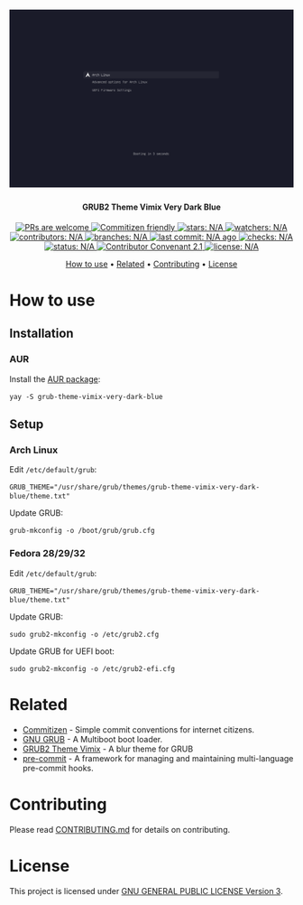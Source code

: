 <h1 align="center">
  <img
      src="docs/preview.png"
      alt="PREVIEW"
  >
</h1>

<h4 align="center">
  GRUB2 Theme Vimix Very Dark Blue
</h4>

<p align="center">
  <a href="docs/CONTRIBUTING.md">
    <img
        src="https://badgen.net/badge/PRs/welcome"
        alt="PRs are welcome"
    >
  </a>

  <a href="http://commitizen.github.io/cz-cli/">
    <img
        src="https://badgen.net/badge/Commitizen/friendly"
        alt="Commitizen friendly"
    >
  </a>

  <a href="https://badgen.net/github/stars/trueNAHO/grub2-theme-vimix-very-dark-blue?cache=0">
    <img
        src="https://badgen.net/github/stars/trueNAHO/grub2-theme-vimix-very-dark-blue?cache=0"
        alt="stars: N/A"
    >
  </a>

  <a href="https://badgen.net/github/watchers/trueNAHO/grub2-theme-vimix-very-dark-blue?cache=0">
    <img
        src="https://badgen.net/github/watchers/trueNAHO/grub2-theme-vimix-very-dark-blue?cache=0"
        alt="watchers: N/A"
    >
  </a>

  <a href="https://badgen.net/github/contributors/trueNAHO/grub2-theme-vimix-very-dark-blue?cache=0">
    <img
        src="https://badgen.net/github/contributors/trueNAHO/grub2-theme-vimix-very-dark-blue?cache=0"
        alt="contributors: N/A"
    >
  </a>

  <a href="https://badgen.net/github/branches/trueNAHO/grub2-theme-vimix-very-dark-blue?cache=0">
    <img
        src="https://badgen.net/github/branches/trueNAHO/grub2-theme-vimix-very-dark-blue?cache=0"
        alt="branches: N/A"
    >
  </a>

  <a href="https://badgen.net/github/last-commit/trueNAHO/grub2-theme-vimix-very-dark-blue/master?cache=0">
    <img
        src="https://badgen.net/github/last-commit/trueNAHO/grub2-theme-vimix-very-dark-blue/master?cache=0"
        alt="last commit: N/A ago"
    >
  </a>

  <a href="https://badgen.net/github/checks/trueNAHO/grub2-theme-vimix-very-dark-blue?cache=0">
    <img
        src="https://badgen.net/github/checks/trueNAHO/grub2-theme-vimix-very-dark-blue?cache=0"
        alt="checks: N/A"
    >
  </a>

  <a href="https://badgen.net/github/status/trueNAHO/grub2-theme-vimix-very-dark-blue?cache=0">
    <img
        src="https://badgen.net/github/status/trueNAHO/grub2-theme-vimix-very-dark-blue?cache=0"
        alt="status: N/A"
    >
  </a>

  <a href="docs/CODE_OF_CONDUCT.md">
    <img
        src="https://badgen.net/badge/Contributor%20Convenant/2.1"
        alt="Contributor Convenant 2.1"
    >
  </a>

  <a href="LICENSE">
    <img
        src="https://badgen.net/github/license/trueNAHO/grub2-theme-vimix-very-dark-blue"
        alt="license: N/A"
    >
  </a>
</p>

<p align="center">
  <a href="#how-to-use">How to use</a> •
  <a href="#related">Related</a> •
  <a href="#contrbuting">Contributing</a> •
  <a href="#license">License</a>
</p>

# How to use

## Installation

### AUR

Install the [AUR
package](https://aur.archlinux.org/packages/grub-theme-vimix-very-dark-blue):

```shell
yay -S grub-theme-vimix-very-dark-blue
```

## Setup

### Arch Linux

Edit `/etc/default/grub`:

```shell
GRUB_THEME="/usr/share/grub/themes/grub-theme-vimix-very-dark-blue/theme.txt"
```

Update GRUB:

```shell
grub-mkconfig -o /boot/grub/grub.cfg
```

### Fedora 28/29/32

Edit `/etc/default/grub`:

```shell
GRUB_THEME="/usr/share/grub/themes/grub-theme-vimix-very-dark-blue/theme.txt"
```

Update GRUB:

```shell
sudo grub2-mkconfig -o /etc/grub2.cfg
```

Update GRUB for UEFI boot:

```shell
sudo grub2-mkconfig -o /etc/grub2-efi.cfg
```

# Related

- [Commitizen](http://commitizen.github.io/cz-cli/) - Simple commit conventions
  for internet citizens.
- [GNU GRUB](https://www.gnu.org/software/grub/) - A Multiboot boot loader.
- [GRUB2 Theme Vimix](https://github.com/Se7endAY/grub2-theme-vimix) - A blur
  theme for GRUB
- [pre-commit](https://pre-commit.com/) - A framework for managing and
  maintaining multi-language pre-commit hooks.

# Contributing

Please read [CONTRIBUTING.md](docs/CONTRIBUTING.md) for details on contributing.

# License

This project is licensed under [GNU GENERAL PUBLIC LICENSE Version 3](LICENSE).
